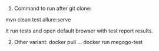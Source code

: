 1) Command to run after git clone:

  mvn clean test allure:serve

It run tests and open default browser with test report results.

2) Other variant:
docker pull ...
docker run megogo-test
